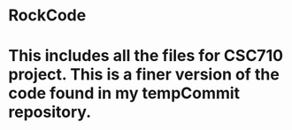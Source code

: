 RockCode
========
This includes all the files for CSC710 project. This is a finer version of the code found in my tempCommit repository.
=====
